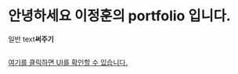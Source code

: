 # 안녕하세요 이정훈의 portfolio 입니다.
일반 text**써주기**
```

```
[여기를 클릭하면 UI를 확인할 수 있습니다.](startsportfolio.netlify.app)
